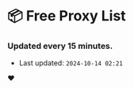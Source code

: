 # :package: Free Proxy List
### Updated every 15 minutes.

- Last updated: `2024-10-14 02:21`

:heart:
